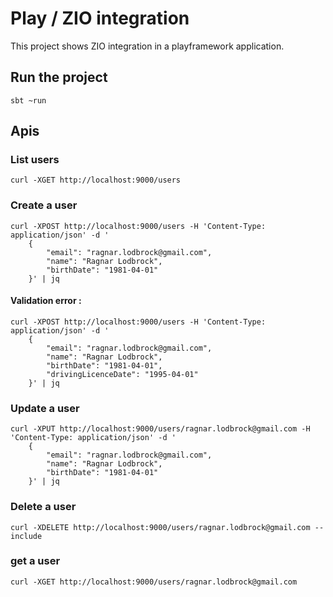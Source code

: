 # Play / ZIO integration 

This project shows ZIO integration in a playframework application. 

## Run the project 

``` 
sbt ~run 
```

## Apis 

### List users

``` 
curl -XGET http://localhost:9000/users
```

### Create a user 

``` 
curl -XPOST http://localhost:9000/users -H 'Content-Type: application/json' -d '
    {
        "email": "ragnar.lodbrock@gmail.com", 
        "name": "Ragnar Lodbrock",
        "birthDate": "1981-04-01"
    }' | jq
```

#### Validation error : 

``` 
curl -XPOST http://localhost:9000/users -H 'Content-Type: application/json' -d '
    {
        "email": "ragnar.lodbrock@gmail.com", 
        "name": "Ragnar Lodbrock",
        "birthDate": "1981-04-01", 
        "drivingLicenceDate": "1995-04-01"
    }' | jq
```


### Update a user 

``` 
curl -XPUT http://localhost:9000/users/ragnar.lodbrock@gmail.com -H 'Content-Type: application/json' -d '
    {
        "email": "ragnar.lodbrock@gmail.com", 
        "name": "Ragnar Lodbrock",
        "birthDate": "1981-04-01"
    }' | jq
```

### Delete a user 

``` 
curl -XDELETE http://localhost:9000/users/ragnar.lodbrock@gmail.com --include
```

### get a user 

``` 
curl -XGET http://localhost:9000/users/ragnar.lodbrock@gmail.com
```


